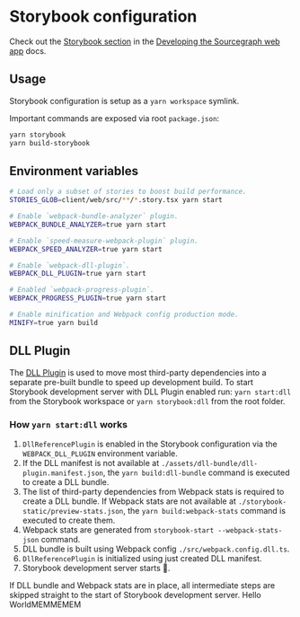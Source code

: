 # Storybook configuration

Check out the [Storybook section](https://docs.sourcegraph.com/dev/background-information/web/web_app#storybook) in the [Developing the Sourcegraph web app](https://docs.sourcegraph.com/dev/background-information/web/web_app) docs.

## Usage

Storybook configuration is setup as a `yarn workspace` symlink.

Important commands are exposed via root `package.json`:

```sh
yarn storybook
yarn build-storybook
```

## Environment variables

```sh
# Load only a subset of stories to boost build performance.
STORIES_GLOB=client/web/src/**/*.story.tsx yarn start

# Enable `webpack-bundle-analyzer` plugin.
WEBPACK_BUNDLE_ANALYZER=true yarn start

# Enable `speed-measure-webpack-plugin` plugin.
WEBPACK_SPEED_ANALYZER=true yarn start

# Enable `webpack-dll-plugin`.
WEBPACK_DLL_PLUGIN=true yarn start

# Enabled `webpack-progress-plugin`.
WEBPACK_PROGRESS_PLUGIN=true yarn start

# Enable minification and Webpack config production mode.
MINIFY=true yarn build
```

## DLL Plugin

The [DLL Plugin](https://webpack.js.org/plugins/dll-plugin/) is used to move most third-party dependencies into a separate pre-built bundle to speed up development build. To start Storybook development server with DLL Plugin enabled run: `yarn start:dll` from the Storybook workspace or `yarn storybook:dll` from the root folder.

### How `yarn start:dll` works

1. `DllReferencePlugin` is enabled in the Storybook configuration via the `WEBPACK_DLL_PLUGIN` environment variable.
2. If the DLL manifest is not available at `./assets/dll-bundle/dll-plugin.manifest.json`, the `yarn build:dll-bundle` command is executed to create a DLL bundle.
3. The list of third-party dependencies from Webpack stats is required to create a DLL bundle. If Webpack stats are not available at `./storybook-static/preview-stats.json`, the `yarn build:webpack-stats` command is executed to create them.
4. Webpack stats are generated from `storybook-start --webpack-stats-json` command.
5. DLL bundle is built using Webpack config `./src/webpack.config.dll.ts`.
6. `DllReferencePlugin` is initialized using just created DLL manifest.
7. Storybook development server starts 🎉.

If DLL bundle and Webpack stats are in place, all intermediate steps are skipped straight to the start of Storybook development server.
Hello WorldMEMMEMEM
